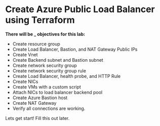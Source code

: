 # Create Azure Public Load Balancer using Terraform

**There will be _ objectives for this lab:**
* Create resource group
* Create Load Balancer, Bastion, and NAT Gateway Public IPs
* Create Vnet
* Create Backend subnet and Bastion subnet
* Create network security group
* Create network security group rule
* Create Load Balancer, health probe, and HTTP Rule
* Create NICs
* Create VMs with a custom script
* Attach NICs to load balancer backend pool
* Create Azure Bastion host
* Create NAT Gateway
* Verify all connections are working. 



Lets get start! Fill this out later.
